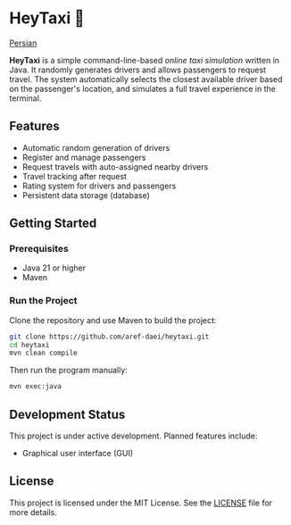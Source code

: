 # HeyTaxi 🚖

[Persian](README.fa.md)

**HeyTaxi** is a simple command-line-based *online taxi simulation* written in Java. It randomly generates drivers and allows passengers to request travel. The system automatically selects the closest available driver based on the passenger's location, and simulates a full travel experience in the terminal.

## Features

- Automatic random generation of drivers
- Register and manage passengers
- Request travels with auto-assigned nearby drivers
- Travel tracking after request
- Rating system for drivers and passengers
- Persistent data storage (database)

## Getting Started

### Prerequisites
- Java 21 or higher
- Maven

### Run the Project

Clone the repository and use Maven to build the project:

```bash
git clone https://github.com/aref-daei/heytaxi.git
cd heytaxi
mvn clean compile
```

Then run the program manually:

```bash
mvn exec:java
```

## Development Status

This project is under active development. Planned features include:

- Graphical user interface (GUI)

## License

This project is licensed under the MIT License. See the [LICENSE](LICENSE.txt) file for more details.
